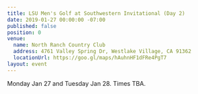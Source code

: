 ```yaml
---
title: LSU Men's Golf at Southwestern Invitational (Day 2)
date: 2019-01-27 00:00:00 -07:00
published: false
position: 0
venue:
  name: North Ranch Country Club
  address: 4761 Valley Spring Dr, Westlake Village, CA 91362
  locationUrl: https://goo.gl/maps/hAuhnHF1dFRe4PgT7
layout: event
---
```


Monday Jan 27 and Tuesday Jan 28. Times TBA.